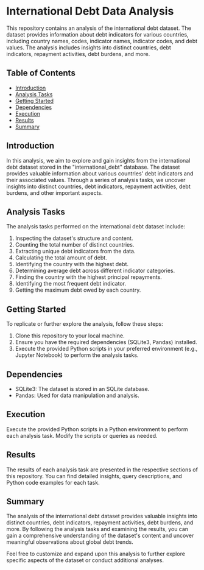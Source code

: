 # International Debt Data Analysis

This repository contains an analysis of the international debt dataset. The dataset provides information about debt indicators for various countries, including country names, codes, indicator names, indicator codes, and debt values. The analysis includes insights into distinct countries, debt indicators, repayment activities, debt burdens, and more.

## Table of Contents

- [Introduction](#introduction)
- [Analysis Tasks](#analysis-tasks)
- [Getting Started](#getting-started)
- [Dependencies](#dependencies)
- [Execution](#execution)
- [Results](#results)
- [Summary](#summary)

## Introduction

In this analysis, we aim to explore and gain insights from the international debt dataset stored in the "international_debt" database. The dataset provides valuable information about various countries' debt indicators and their associated values. Through a series of analysis tasks, we uncover insights into distinct countries, debt indicators, repayment activities, debt burdens, and other important aspects.

## Analysis Tasks

The analysis tasks performed on the international debt dataset include:

1. Inspecting the dataset's structure and content.
2. Counting the total number of distinct countries.
3. Extracting unique debt indicators from the data.
4. Calculating the total amount of debt.
5. Identifying the country with the highest debt.
6. Determining average debt across different indicator categories.
7. Finding the country with the highest principal repayments.
8. Identifying the most frequent debt indicator.
9. Getting the maximum debt owed by each country.

## Getting Started

To replicate or further explore the analysis, follow these steps:

1. Clone this repository to your local machine.
2. Ensure you have the required dependencies (SQLite3, Pandas) installed.
3. Execute the provided Python scripts in your preferred environment (e.g., Jupyter Notebook) to perform the analysis tasks.

## Dependencies

- SQLite3: The dataset is stored in an SQLite database.
- Pandas: Used for data manipulation and analysis.

## Execution

Execute the provided Python scripts in a Python environment to perform each analysis task. Modify the scripts or queries as needed.

## Results

The results of each analysis task are presented in the respective sections of this repository. You can find detailed insights, query descriptions, and Python code examples for each task.

## Summary

The analysis of the international debt dataset provides valuable insights into distinct countries, debt indicators, repayment activities, debt burdens, and more. By following the analysis tasks and examining the results, you can gain a comprehensive understanding of the dataset's content and uncover meaningful observations about global debt trends.

Feel free to customize and expand upon this analysis to further explore specific aspects of the dataset or conduct additional analyses.

